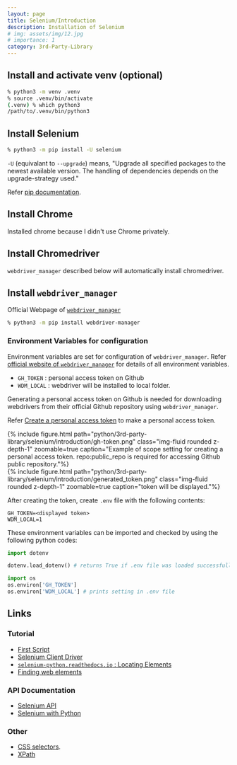 ```yaml
---
layout: page
title: Selenium/Introduction
description: Installation of Selenium
# img: assets/img/12.jpg
# importance: 1
category: 3rd-Party-Library
---
```



## Install and activate venv (optional)

```bash
% python3 -m venv .venv
% source .venv/bin/activate
(.venv) % which python3
/path/to/.venv/bin/python3
```

## Install Selenium

```bash
% python3 -m pip install -U selenium
```
`-U` (equivalant to `--upgrade`) means, "Upgrade all specified packages to the newest available version. The handling of dependencies depends on the upgrade-strategy used."

Refer [pip documentation](https://pip.pypa.io/en/stable/cli/pip_install/#cmdoption-U).

## Install Chrome

Installed chrome because I didn't use Chrome privately.

## Install Chromedriver

`webdriver_manager` described below will automatically install chromedriver.

## Install `webdriver_manager`

Official Webpage of [`webdriver_manager`](https://pypi.org/project/webdriver-manager/)

```bash
% python3 -m pip install webdriver-manager
```

### Environment Variables for configuration

Environment variables are set for configuration of `webdriver_manager`. Refer [official website of `webdriver_manager`](https://pypi.org/project/webdriver-manager/) for details of all environment variables.

* `GH_TOKEN` : personal access token on Github
* `WDM_LOCAL` : webdriver will be installed to local folder.

Generating a personal access token on Github is needed for downloading webdrivers from their official Github repository using `webdriver_manager`.

Refer [Create a personal access token](https://docs.github.com/en/authentication/keeping-your-account-and-data-secure/creating-a-personal-access-token) to make a personal access token.

<div class="column mt-3">
    <div class="col-sm mt-3 mt-md-0">
        {% include figure.html path="python/3rd-party-library/selenium/introduction/gh-token.png" class="img-fluid rounded z-depth-1" zoomable=true caption="Example of scope setting for creating a personal access token. repo:public_repo is required for accessing Github public repository."%}
    </div>
    <div class="col-sm mt-3 mt-md-0">
        {% include figure.html path="python/3rd-party-library/selenium/introduction/generated_token.png" class="img-fluid rounded z-depth-1" zoomable=true caption="token will be displayed."%}
    </div>
</div>

After creating the token, create `.env` file with the following contents:

```:.env
GH_TOKEN=<displayed token>
WDM_LOCAL=1
```

These environment variables can be imported and checked by using the following python codes:

```python
import dotenv

dotenv.load_dotenv() # returns True if .env file was loaded successfully.

import os
os.environ['GH_TOKEN']
os.environ['WDM_LOCAL'] # prints setting in .env file
```

## Links

### Tutorial

* [First Script](https://www.selenium.dev/documentation/webdriver/getting_started/first_script/)
* [Selenium Client Driver](https://www.selenium.dev/selenium/docs/api/py/index.html)
* [`selenium-python.readthedocs.io` : Locating Elements](https://selenium-python.readthedocs.io/locating-elements.html)
* [Finding web elements](https://www.selenium.dev/documentation/webdriver/elements/finders/)

### API Documentation

* [Selenium API](https://www.selenium.dev/selenium/docs/api/py/index.html)
* [Selenium with Python](https://selenium-python.readthedocs.io)

### Other

* [CSS selectors](https://developer.mozilla.org/en-US/docs/Learn/CSS/Building_blocks/Selectors).
* [XPath](https://www.w3schools.com/xml/xpath_intro.asp)

